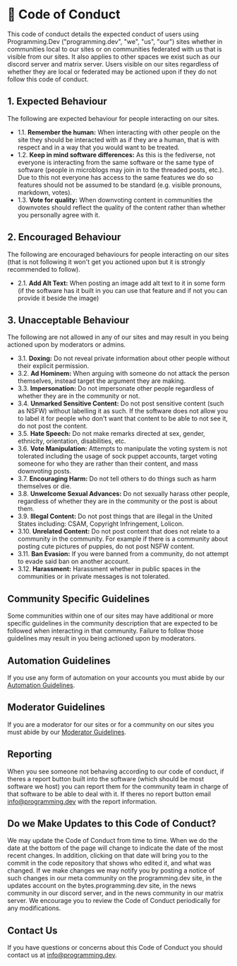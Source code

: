 # 🤝 Code of Conduct

This code of conduct details the expected conduct of users using Programming.Dev ("programming.dev", "we", "us", "our") sites whether in communities local to our sites or on communities federated with us that is visible from our sites. It also applies to other spaces we exist such as our discord server and matrix server. Users visible on our sites regardless of whether they are local or federated may be actioned upon if they do not follow this code of conduct.

## 1. Expected Behaviour

The following are expected behaviour for people interacting on our sites.

- 1.1. **Remember the human:** When interacting with other people on the site they should be interacted with as if they are a human, that is with respect and in a way that you would want to be treated.
- 1.2. **Keep in mind software differences:** As this is the fediverse, not everyone is interacting from the same software or the same type of software (people in microblogs may join in to the threaded posts, etc.). Due to this not everyone has access to the same features we do so features should not be assumed to be standard (e.g. visible pronouns, markdown, votes).
- 1.3. **Vote for quality:** When downvoting content in communities the downvotes should reflect the quality of the content rather than whether you personally agree with it.

## 2. Encouraged Behaviour

The following are encouraged behaviours for people interacting on our sites (that is not following it won't get you actioned upon but it is strongly recommended to follow).

- 2.1. **Add Alt Text:** When posting an image add alt text to it in some form (if the software has it built in you can use that feature and if not you can provide it beside the image)

## 3. Unacceptable Behaviour

The following are not allowed in any of our sites and may result in you being actioned upon by moderators or admins.

- 3.1. **Doxing:** Do not reveal private information about other people without their explicit permission.
- 3.2. **Ad Hominem:** When arguing with someone do not attack the person themselves, instead target the argument they are making.
- 3.3. **Impersonation:** Do not impersonate other people regardless of whether they are in the community or not.
- 3.4. **Unmarked Sensitive Content:** Do not post sensitive content (such as NSFW) without labelling it as such. If the software does not allow you to label it for people who don't want that content to be able to not see it, do not post the content.
- 3.5. **Hate Speech:** Do not make remarks directed at sex, gender, ethnicity, orientation, disabilities, etc.
- 3.6. **Vote Manipulation:** Attempts to manipulate the voting system is not tolerated including the usage of sock puppet accounts, target voting someone for who they are rather than their content, and mass downvoting posts.
- 3.7. **Encouraging Harm:** Do not tell others to do things such as harm themselves or die.
- 3.8. **Unwelcome Sexual Advances:** Do not sexually harass other people, regardless of whether they are in the community or the post is about them.
- 3.9. **Illegal Content:** Do not post things that are illegal in the United States including: CSAM, Copyright Infringement, Lolicon.
- 3.10. **Unrelated Content:** Do not post content that does not relate to a community in the community. For example if there is a community about posting cute pictures of puppies, do not post NSFW content.
- 3.11. **Ban Evasion:** If you were banned from a community, do not attempt to evade said ban on another account.
- 3.12. **Harassment:** Harassment whether in public spaces in the communities or in private messages is not tolerated.

## Community Specific Guidelines

Some communities within one of our sites may have additional or more specific guidelines in the community description that are expected to be followed when interacting in that community. Failure to follow those guidelines may result in you being actioned upon by moderators.

## Automation Guidelines

If you use any form of automation on your accounts you must abide by our [Automation Guidelines](https://legal.programming.dev/docs/automation-guidelines).

## Moderator Guidelines

If you are a moderator for our sites or for a community on our sites you must abide by our [Moderator Guidelines](https://legal.programming.dev/docs/moderator-guidelines).

## Reporting

When you see someone not behaving according to our code of conduct, if theres a report button built into the software (which should be most software we host) you can report them for the community team in charge of that software to be able to deal with it. If theres no report button email info@programming.dev with the report information.

## Do we Make Updates to this Code of Conduct?

We may update the Code of Conduct from time to time. When we do the date at the bottom of the page will change to indicate the date of the most recent changes. In addition, clicking on that date will bring you to the commit in the code repository that shows who edited it, and what was changed. If we make changes we may notify you by posting a notice of such changes in our meta community on the programming.dev site, in the updates account on the bytes.programming.dev site, in the news community in our discord server, and in the news community in our matrix server. We encourage you to review the Code of Conduct periodically for any modifications.

## Contact Us

If you have questions or concerns about this Code of Conduct you should contact us at info@programming.dev.
